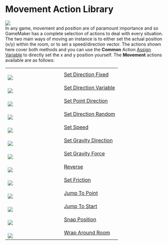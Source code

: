 # Movement Action Library

  
![](https://gms.magecorn.com/Manual/assets/Images/Scripting_Reference/Drag_And_Drop/Reference/Movement/Lib_Movement.png)  
In any game, movement and position are of paramount importance and so
GameMaker has a complete selection of actions to deal with every
situation. The two main ways of moving an instance is to either set the
actual position (x/y) within the room, or to set a speed/direction
vector. The actions shown here cover both methods and you can use the
**Common** Action [Assign Variable](../Common/Assign_Variable) to
directly set the x and y position yourself. The **Movement** actions
available are as follows:

<table>
<colgroup>
<col style="width: 50%" />
<col style="width: 50%" />
</colgroup>
<tbody>
<tr class="odd">
<td><br />
<img
src="https://gms.magecorn.com/Manual/assets/Images/Scripting_Reference/Drag_And_Drop/Reference/Movement/i_Movement_Set_Direction_Fixed.png" /><br />
</td>
<td><a href="Set_Direction_Fixed">Set Direction Fixed</a></td>
</tr>
<tr class="even">
<td><br />
<img
src="https://gms.magecorn.com/Manual/assets/Images/Scripting_Reference/Drag_And_Drop/Reference/Movement/i_Movement_Set_Direction_Variable.png" /><br />
</td>
<td><a href="Set_Direction_Variable">Set Direction Variable</a></td>
</tr>
<tr class="odd">
<td><br />
<img
src="https://gms.magecorn.com/Manual/assets/Images/Scripting_Reference/Drag_And_Drop/Reference/Movement/i_Movement_Set_Point_Direction.png" /><br />
</td>
<td><a href="Set_Point_Direction">Set Point Direction</a></td>
</tr>
<tr class="even">
<td><br />
<img
src="https://gms.magecorn.com/Manual/assets/Images/Scripting_Reference/Drag_And_Drop/Reference/Movement/i_Movement_Set_Direction_Random.png" /><br />
</td>
<td><a href="Set_Direction_Random">Set Direction Random</a></td>
</tr>
<tr class="odd">
<td><br />
<img
src="https://gms.magecorn.com/Manual/assets/Images/Scripting_Reference/Drag_And_Drop/Reference/Movement/i_Movement_Set_Speed.png" /><br />
</td>
<td><a href="Set_Speed">Set Speed</a></td>
</tr>
<tr class="even">
<td><br />
<img
src="https://gms.magecorn.com/Manual/assets/Images/Scripting_Reference/Drag_And_Drop/Reference/Movement/i_Movement_Set_Gravity_Direction.png" /><br />
</td>
<td><a href="Set_Gravity_Direction">Set Gravity Direction</a></td>
</tr>
<tr class="odd">
<td><br />
<img
src="https://gms.magecorn.com/Manual/assets/Images/Scripting_Reference/Drag_And_Drop/Reference/Movement/i_Movement_Set_Gravity_Force.png" /><br />
</td>
<td><a href="Set_Gravity_Force">Set Gravity Force</a></td>
</tr>
<tr class="even">
<td><br />
<img
src="https://gms.magecorn.com/Manual/assets/Images/Scripting_Reference/Drag_And_Drop/Reference/Movement/i_Movement_Reverse.png" /><br />
</td>
<td><a href="Reverse">Reverse</a></td>
</tr>
<tr class="odd">
<td><br />
<img
src="https://gms.magecorn.com/Manual/assets/Images/Scripting_Reference/Drag_And_Drop/Reference/Movement/i_Movement_Set_Friction.png" /><br />
</td>
<td><a href="Set_Friction">Set Friction</a></td>
</tr>
<tr class="even">
<td><br />
<img
src="https://gms.magecorn.com/Manual/assets/Images/Scripting_Reference/Drag_And_Drop/Reference/Movement/i_Movement_Jump_To_Point.png" /><br />
</td>
<td><a href="Jump_To_Point">Jump To Point</a></td>
</tr>
<tr class="odd">
<td><br />
<img
src="https://gms.magecorn.com/Manual/assets/Images/Scripting_Reference/Drag_And_Drop/Reference/Movement/i_Movement_Jump_To_Start.png" /><br />
</td>
<td><a href="Jump_To_Start">Jump To Start</a></td>
</tr>
<tr class="even">
<td><br />
<img
src="https://gms.magecorn.com/Manual/assets/Images/Scripting_Reference/Drag_And_Drop/Reference/Movement/i_Movement_Snap_To_Grid.png" /><br />
</td>
<td><a href="Snap_Position">Snap Position</a></td>
</tr>
<tr class="odd">
<td><br />
<img
src="https://gms.magecorn.com/Manual/assets/Images/Scripting_Reference/Drag_And_Drop/Reference/Movement/i_Movement_Wrap_Room.png" /><br />
</td>
<td><a href="Wrap_Around_Room">Wrap Around Room</a></td>
</tr>
</tbody>
</table>
